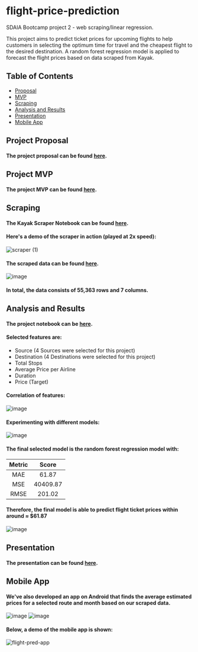 # flight-price-prediction
SDAIA Bootcamp project 2 - web scraping/linear regression.

This project aims to predict ticket prices for upcoming flights to help customers in selecting the optimum time for travel and the cheapest flight to the desired destination. A random forest regression model is applied to forecast the flight prices based on data scraped from Kayak.

## Table of Contents

- [Proposal](#proposal)
- [MVP](#mvp)
- [Scraping](#scraper)
- [Analysis and Results](#project)
- [Presentation](#presentation)
- [Mobile App](#app)

## Project Proposal <a name="proposal" />
#### The project proposal can be found [here](https://github.com/MeshalAlamr/web-scraping-regression/blob/main/proposal/README.md).


## Project MVP <a name="mvp" />
#### The project MVP can be found [here](https://github.com/MeshalAlamr/web-scraping-regression/tree/main/MVP).

## Scraping <a name="scraper" />
#### The Kayak Scraper Notebook can be found [here](https://github.com/MeshalAlamr/flight-price-prediction/blob/main/kayak-scraper.ipynb).

#### Here's a demo of the scraper in action (played at 2x speed):
![scraper (1)](https://user-images.githubusercontent.com/68873733/137405620-e8af4863-4359-4799-b518-7f1605ceb2a2.gif)

#### The scraped data can be found [here](https://github.com/MeshalAlamr/flight-price-prediction/tree/main/data).

![image](https://user-images.githubusercontent.com/68873733/137396148-c6b1ae8f-eb64-408a-8606-469eda33bd9a.png)

#### In total, the data consists of 55,363 rows and 7 columns.


## Analysis and Results <a name="project" />

#### The project notebook can be [here](https://github.com/MeshalAlamr/flight-price-prediction/blob/main/flight-price-prediction.ipynb).

#### Selected features are:
- Source (4 Sources were selected for this project)
- Destination (4 Destinations were selected for this project)
- Total Stops
- Average Price per Airline
- Duration
- Price (Target)

#### Correlation of features:

![image](https://user-images.githubusercontent.com/68873733/137396490-c72e4f89-441e-430a-b4a9-831081ff6375.png)

#### Experimenting with different models:
![image](https://user-images.githubusercontent.com/68873733/137396989-02b3f69b-d336-4600-b436-420e68069fb6.png)

#### The final selected model is the random forest regression model with:
| Metric | Score |
|:---:|:---:|
| MAE | 61.87 |
| MSE | 40409.87  |
| RMSE | 201.02 |

#### Therefore, the final model is able to predict flight ticket prices within around  ≈ $61.87

![image](https://user-images.githubusercontent.com/68873733/137399435-4e2da145-512b-4df6-80e3-809e603b1727.png)

## Presentation <a name="presentation" />
#### The presentation can be found [here](https://github.com/MeshalAlamr/flight-price-prediction/blob/main/final-presentation.pdf).

## Mobile App <a name="app" />
#### We've also developed an app on Android that finds the average estimated prices for a selected route and month based on our scraped data.
![image](https://user-images.githubusercontent.com/68873733/137400084-6a63edf3-5c63-4c18-9974-f46e827a8b14.png) 
![image](https://user-images.githubusercontent.com/68873733/137400440-bb827740-6460-4412-ace1-1478f53e98ea.png)

#### Below, a demo of the mobile app is shown:
![flight-pred-app](https://user-images.githubusercontent.com/68873733/137401604-e7118c1c-fd79-4b0d-ac4d-91b019eeb31f.gif)



